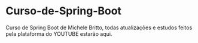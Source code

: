 # Curso-de-Spring-Boot
Curso de Spring Boot de Michele Britto, todas atualizações e estudos feitos pela plataforma do YOUTUBE estarão aqui.

